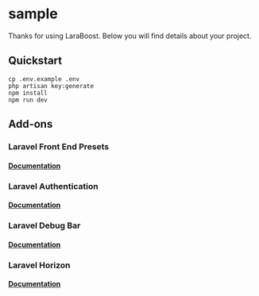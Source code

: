 # sample

Thanks for using LaraBoost. Below you will find details about your project.

## Quickstart

```
cp .env.example .env
php artisan key:generate
npm install
npm run dev
```

## Add-ons

### Laravel Front End Presets
#### [Documentation](https://laravel.com/docs/5.6/frontend)

### Laravel Authentication
#### [Documentation](https://laravel.com/docs/5.6/authentication)

### Laravel Debug Bar
#### [Documentation](https://github.com/barryvdh/laravel-debugbar)

### Laravel Horizon
#### [Documentation](https://laravel.com/docs/5.6/horizon)


